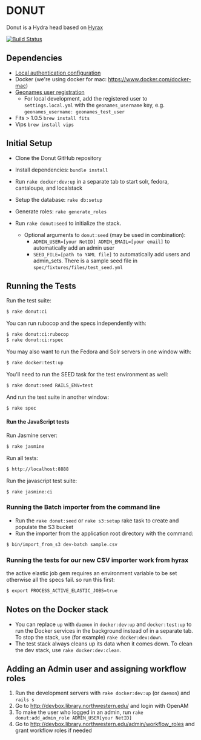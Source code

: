 # DONUT

Donut is a Hydra head based on [Hyrax](http://github.com/projecthydra-labs/hyrax)

[![Build Status](https://travis-ci.org/nulib/donut.svg?branch=master)](https://travis-ci.org/nulib/donut)

## Dependencies

* [Local authentication configuration](https://github.com/nulib/donut/wiki/Authentication-setup-for-dev-environment)
* Docker (we're using docker for mac: https://www.docker.com/docker-mac)
* [Geonames user registration](http://www.geonames.org/manageaccount)
  * For local development, add the registered user to `settings.local.yml` with the `geonames_username` key, e.g. `geonames_username: geonames_test_user`
* Fits > 1.0.5 `brew install fits`
* Vips `brew install vips`


## Initial Setup

* Clone the Donut GitHub repository
* Install dependencies: `bundle install`
* Run `rake docker:dev:up` in a separate tab to start solr, fedora, cantaloupe, and localstack
* Setup the database: `rake db:setup`
* Generate roles: `rake generate_roles`

* Run `rake donut:seed` to initialize the stack.
  * Optional arguments to `donut:seed` (may be used in combination):
    * `ADMIN_USER=[your NetID] ADMIN_EMAIL=[your email]` to automatically add an admin user
    * `SEED_FILE=[path to YAML file]` to automatically add users and admin_sets. There is a sample seed file in `spec/fixtures/files/test_seed.yml`

## Running the Tests

Run the test suite:

```sh
$ rake donut:ci
```

You can run rubocop and the specs independently with:

```sh
$ rake donut:ci:rubocop
$ rake donut:ci:rspec
```

You may also want to run the Fedora and Solr servers in one window with:

```sh
$ rake docker:test:up
```

You'll need to run the SEED task for the test environment as well:

```sh
$ rake donut:seed RAILS_ENV=test
```

And run the test suite in another window:

```sh
$ rake spec
```

#### Run the JavaScript tests

Run Jasmine server:

```sh
$ rake jasmine
```

Run all tests:

```sh
$ http://localhost:8888
```

Run the javascript test suite:

```sh
$ rake jasmine:ci
```

### Running the Batch importer from the command line
* Run the `rake donut:seed` or `rake s3:setup` rake task to create and populate the S3 bucket
* Run the importer from the application root directory with the command:

```sh
$ bin/import_from_s3 dev-batch sample.csv
```

### Running the tests for our new CSV importer work from hyrax

the active elastic job gem requires an environment variable to be set otherwise all the specs fail. so run this first:

```sh
$ export PROCESS_ACTIVE_ELASTIC_JOBS=true
```

## Notes on the Docker stack

* You can replace `up` with `daemon` in `docker:dev:up` and `docker:test:up` to run the Docker services in the background
  instead of in a separate tab. To stop the stack, use (for example) `rake docker:dev:down`.
* The test stack always cleans up its data when it comes down. To clean the dev stack, use `rake docker:dev:clean`.

## Adding an Admin user and assigning workflow roles

1.  Run the development servers with `rake docker:dev:up` (or `daemon`) and `rails s`
1.  Go to http://devbox.library.northwestern.edu/ and login with OpenAM
1.  To make the user who logged in an admin, run `rake donut:add_admin_role ADMIN_USER[your NetID]`
1.  Go to http://devbox.library.northwestern.edu/admin/workflow_roles and grant workflow roles if needed
